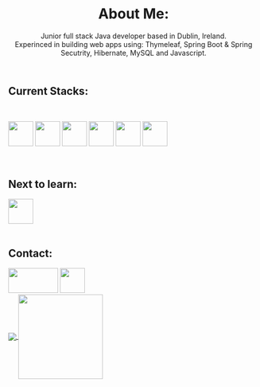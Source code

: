  <header>
 <h1>About Me:</h1>
   Junior full stack Java developer based in Dublin, Ireland.  </br>
   Experinced in building web apps using: Thymeleaf, Spring Boot & Spring Secutrity, Hibernate, MySQL and Javascript.
 </header>
  

<h2>Current Stacks:</h2>

<div style="display: inline_block"><br>
        <p>  
            <img src="https://cdn.jsdelivr.net/gh/devicons/devicon/icons/java/java-original-wordmark.svg" width="50" height="50" />
            <img src="https://cdn.jsdelivr.net/gh/devicons/devicon/icons/spring/spring-original-wordmark.svg" width="50" height="50" />
            <img src="https://cdn.jsdelivr.net/gh/devicons/devicon/icons/mysql/mysql-original.svg" width="50" height="50" />
            <img src="https://cdn.jsdelivr.net/gh/devicons/devicon/icons/html5/html5-plain-wordmark.svg" width="50" height="50"/>
            <img src="https://cdn.jsdelivr.net/gh/devicons/devicon/icons/css3/css3-plain-wordmark.svg" width="50" height="50" />
            <img src="https://cdn.jsdelivr.net/gh/devicons/devicon/icons/javascript/javascript-original.svg" width="50" height="50" />
        </p>
  </div>
    </br>
    <h2>Next to learn:</h2>
  <div>
            <img src="https://cdn.jsdelivr.net/gh/devicons/devicon/icons/react/react-original-wordmark.svg" width="50" height="50"/>
  </div>
   </br>
<h2>Contact:</h2>
    <div>
        <a href="https://www.linkedin.com/in/niall-j-murray/" target="_blank"><img
                src="https://upload.wikimedia.org/wikipedia/commons/b/b1/LinkedIn_Logo_2013_%282%29.svg" width="100" height="50"></a>
        <a href="mailto: niall_murray@outlook.com">
         <img src="https://upload.wikimedia.org/wikipedia/commons/d/df/Microsoft_Office_Outlook_%282018%E2%80%93present%29.svg" width="50" height="50"></a>
        </br>
   </div>
   
   <div>
        <a href="https://github.com/Niall-J-Murray">
            <img align="center"src="https://github-readme-stats.vercel.app/api?username=Niall-J-Murray&show_icons=true&theme=transparent&include_all_commits=true&count_private=true&hide=issues" />
            <img align="center" height="170"src="https://github-readme-stats.vercel.app/api/top-langs/?username=Niall-J-Murray&layout=compact&langs_count=16theme=dark" />
         
   </div>
